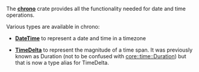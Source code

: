 The [**chrono**](https://docs.rs/chrono/latest/chrono/) crate provides all the functionality needed for date and time operations.

Various types are available in chrono:

- [**DateTime**](https://docs.rs/chrono/latest/chrono/struct.DateTime.html) to represent a date and time in a timezone

- [**TimeDelta**](https://docs.rs/chrono/latest/chrono/struct.TimeDelta.html) to represent the magnitude of a time span. It was previously known as Duration (not to be confused with [core::time::Duration](https://doc.rust-lang.org/nightly/core/time/struct.Duration.html)) but that is now a type alias for TimeDelta.



